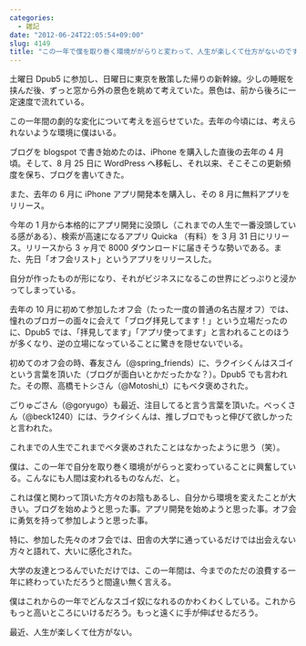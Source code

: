 ```yaml
---
categories:
  - 雑記
date: "2012-06-24T22:05:54+09:00"
slug: 4149
title: "この一年で僕を取り巻く環境ががらりと変わって、人生が楽しくて仕方がないのです"
---
```


土曜日 Dpub5 に参加し、日曜日に東京を散策した帰りの新幹線。少しの睡眠を挟んだ後、ずっと窓から外の景色を眺めて考えていた。景色は、前から後ろに一定速度で流れている。

この一年間の劇的な変化について考えを巡らせていた。去年の今頃には、考えられないような環境に僕はいる。

ブログを blogspot で書き始めたのは、iPhone を購入した直後の去年の 4 月頃。そして、8 月 25 日に WordPress へ移転し、それ以来、そこそこの更新頻度を保ち、ブログを書いてきた。

また、去年の 6 月に iPhone アプリ開発本を購入し、その 8 月に無料アプリをリリース。

今年の 1 月から本格的にアプリ開発に没頭し（これまでの人生で一番没頭している感がある）、検索が高速になるアプリ Quicka （有料）を 3 月 31 日にリリース。リリースから 3 ヶ月で 8000 ダウンロードに届きそうな勢いである。また、先日「オフ会リスト」というアプリをリリースした。

自分が作ったものが形になり、それがビジネスになるこの世界にどっぷりと浸かってしまっている。

去年の 10 月に初めて参加したオフ会（たった一度の普通の名古屋オフ）では、憧れのブロガーの面々に会えて「ブログ拝見してます！」という立場だったのに、Dpub5 では、「拝見してます」「アプリ使ってます」と言われることのほうが多くなり、逆の立場になっていることに驚きを隠せないでいる。

初めてのオフ会の時、春友さん（@spring_friends）に、ラクイシくんはスゴイという言葉を頂いた（ブログが面白いとかだったかな？）。Dpub5 でも言われた。その際、高橋モトシさん（@Motoshi_t）にもベタ褒めされた。

ごりゅごさん（@goryugo）も最近、注目してると言う言葉を頂いた。べっくさん（@beck1240）には、ラクイシくんは、推しブロでもっと伸びて欲しかったと言われた。

これまでの人生でこれまでベタ褒めされたことはなかったように思う（笑）。

僕は、この一年で自分を取り巻く環境ががらっと変わっていることに興奮している。こんなにも人間は変われるものなんだ、と。

これは僕と関わって頂いた方々のお陰もあるし、自分から環境を変えたことが大きい。ブログを始めようと思った事。アプリ開発を始めようと思った事。オフ会に勇気を持って参加しようと思った事。

特に、参加した先々のオフ会では、田舎の大学に通っているだけでは出会えない方々と語れて、大いに感化された。

大学の友達とつるんでいただけでは、この一年間は、今までのただの浪費する一年に終わっていただろうと間違い無く言える。

僕はこれからの一年でどんなスゴイ奴になれるのかわくわくしている。これからもっと高いところにいけるだろう。もっと遠くに手が伸ばせるだろう。

最近、人生が楽しくて仕方がない。
